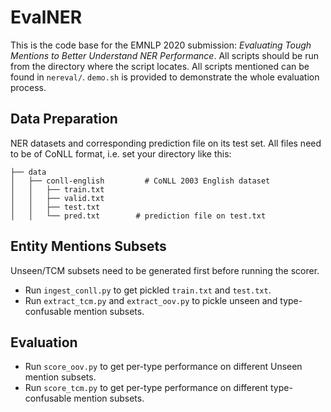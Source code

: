 # EvalNER
This is the code base for the EMNLP 2020 submission: _Evaluating Tough Mentions to Better Understand NER Performance_.
All scripts should be run from the directory where the script locates. All scripts mentioned can be found in `nereval/`. `demo.sh` is provided to demonstrate the whole evaluation process.
## Data Preparation
NER datasets and corresponding prediction file on its test set. All files need to be of CoNLL format, i.e. set your directory like this:
```
├── data
│   ├── conll-english         # CoNLL 2003 English dataset
│   │   ├── train.txt
│   │   ├── valid.txt
│   │   ├── test.txt
│   │   └── pred.txt        # prediction file on test.txt
``` 
## Entity Mentions Subsets
Unseen/TCM subsets need to be generated first before running the scorer.
- Run `ingest_conll.py` to get pickled `train.txt` and `test.txt`. 
- Run `extract_tcm.py` and `extract_oov.py` to pickle unseen and type-confusable mention subsets.

## Evaluation
- Run `score_oov.py` to get per-type performance on different Unseen mention subsets.
- Run `score_tcm.py` to get per-type performance on different type-confusable mention subsets.